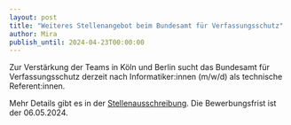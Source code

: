```yaml
---
layout: post
title: "Weiteres Stellenangebot beim Bundesamt für Verfassungsschutz"
author: Mira
publish_until: 2024-04-23T00:00:00
---
```

Zur Verstärkung der Teams in Köln und Berlin sucht das Bundesamt für Verfassungsschutz derzeit nach
Informatiker:innen (m/w/d) als technische Referent:innen.

Mehr Details gibt es in der [Stellenausschreibung](/dokumente/ausschreibungen_jobboerse/2024-03-29-bfv.pdf). 
Die Bewerbungsfrist ist der 06.05.2024.
